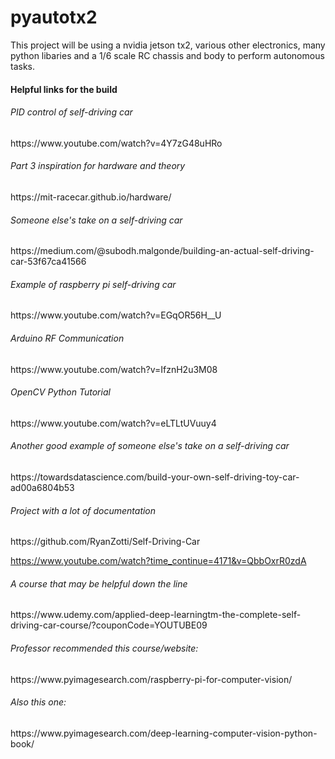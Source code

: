 <h1>pyautotx2</h1>
<p>This project will be using a nvidia jetson tx2, various other electronics, many python libaries and a 1/6 scale RC chassis and body to perform autonomous tasks. </p>



<h4>Helpful links for the build</h4>

<h6>PID control of self-driving car</h6>
https://www.youtube.com/watch?v=4Y7zG48uHRo <br>
  
<h6>Part 3 inspiration for hardware and theory</h6>
https://mit-racecar.github.io/hardware/ <br>
  
<h6>Someone else's take on a self-driving car</h6>
https://medium.com/@subodh.malgonde/building-an-actual-self-driving-car-53f67ca41566 <br>
  
<h6>Example of raspberry pi self-driving car</h6>
https://www.youtube.com/watch?v=EGqOR56H__U<br>

<h6>Arduino RF Communication </h6>
https://www.youtube.com/watch?v=IfznH2u3M08<br>

<h6>OpenCV Python Tutorial </h6> 
https://www.youtube.com/watch?v=eLTLtUVuuy4<br>

<h6>Another good example of someone else's take on a self-driving car</h6>
https://towardsdatascience.com/build-your-own-self-driving-toy-car-ad00a6804b53<br>

<h6>Project with a lot of documentation</h6>
https://github.com/RyanZotti/Self-Driving-Car<br>


https://www.youtube.com/watch?time_continue=4171&v=QbbOxrR0zdA



<h6>A course that may be helpful down the line</h6>
https://www.udemy.com/applied-deep-learningtm-the-complete-self-driving-car-course/?couponCode=YOUTUBE09

<h6>Professor recommended this course/website:</h6>
https://www.pyimagesearch.com/raspberry-pi-for-computer-vision/

<h6>Also this one:</h6>
https://www.pyimagesearch.com/deep-learning-computer-vision-python-book/

